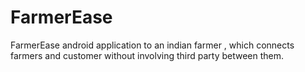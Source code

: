 # FarmerEase
FarmerEase android application to an indian farmer , which connects farmers and customer without involving third party between them. 
